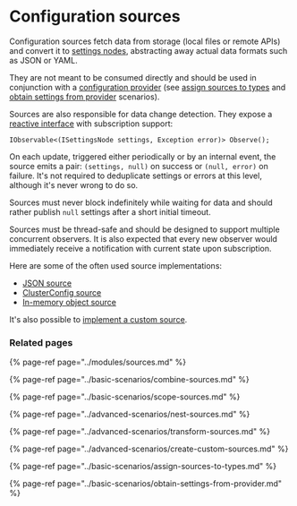 # Configuration sources

Configuration sources fetch data from storage \(local files or remote APIs\) and convert it to [settings nodes](settings-nodes/), abstracting away actual data formats such as JSON or YAML. 

They are not meant to be consumed directly and should be used in conjunction with a [configuration provider](configuration-provider.md) \(see [assign sources to types](../basic-scenarios/assign-sources-to-types.md) and [obtain settings from provider](../basic-scenarios/obtain-settings-from-provider.md) scenarios\).

Sources are also responsible for data change detection. They expose a [reactive interface](https://github.com/vostok/configuration.abstractions/blob/master/Vostok.Configuration.Abstractions/IConfigurationSource.cs) with subscription support:

```text
IObservable<(ISettingsNode settings, Exception error)> Observe();
```

On each update, triggered either periodically or by an internal event, the source emits a pair: `(settings, null)` on success or `(null, error)` on failure. It's not required to deduplicate settings or errors at this level, although it's never wrong to do so.

Sources must never block indefinitely while waiting for data and should rather publish `null` settings after a short initial timeout.

Sources must be thread-safe and should be designed to support multiple concurrent observers. It is also expected that every new observer would immediately receive a notification with current state upon subscription.

Here are some of the often used source implementations:

* [JSON source](../sources/json-sources.md)
* [ClusterConfig source](../sources/clusterconfig-source.md)
* [In-memory object source](../sources/object-source.md)

It's also possible to [implement a custom source](../advanced-scenarios/create-custom-sources.md).

### Related pages

{% page-ref page="../modules/sources.md" %}

{% page-ref page="../basic-scenarios/combine-sources.md" %}

{% page-ref page="../basic-scenarios/scope-sources.md" %}

{% page-ref page="../advanced-scenarios/nest-sources.md" %}

{% page-ref page="../advanced-scenarios/transform-sources.md" %}

{% page-ref page="../advanced-scenarios/create-custom-sources.md" %}

{% page-ref page="../basic-scenarios/assign-sources-to-types.md" %}

{% page-ref page="../basic-scenarios/obtain-settings-from-provider.md" %}

